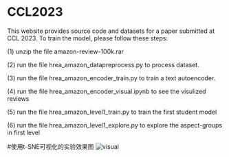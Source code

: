 # CCL2023

This website provides source code and datasets for a paper submitted at CCL 2023. To train the model, please follow these steps:

(1) unzip the file amazon-review-100k.rar

(2) run the file hrea_amazon_datapreprocess.py to process dataset.

(3) run the file hrea_amazon_encoder_train.py to train a text autoencoder.

(4) run the file hrea_amazon_encoder_visual.ipynb to see the visulized reviews

(5) run the file hrea_amazon_level1_train.py to train the first student model

(6) run the file hrea_amazon_level1_explore.py to explore the aspect-groups in first level

#使用t-SNE可视化的实验效果图
![visual](https://user-images.githubusercontent.com/130581857/231504050-030e2eb6-03ca-4aae-a3f4-3c536ee36d68.png)
